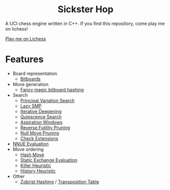 <h1 align="center">Sickster Hop</h1>

A UCI chess engine written in C++. If you find this repository, come play me on lichess!

[Play me on Lichess](https://lichess.org/@/SicksterHop)

# Features
- Board representation  
  - [Bitboards](https://en.wikipedia.org/wiki/Bitboard)
- Move generation  
  - [Fancy magic bitboard hashing](https://www.chessprogramming.org/Magic_Bitboards#Fancy)
- Search  
  - [Principal Variation Search](https://www.chessprogramming.org/Principal_Variation_Search)  
  - [Lazy SMP](https://www.chessprogramming.org/Lazy_SMP)  
  - [Iterative Deepening](https://en.wikipedia.org/wiki/Iterative_deepening_depth-first_search)  
  - [Quiescence Search](https://en.wikipedia.org/wiki/Quiescence_search)  
  - [Aspiration Windows](https://www.chessprogramming.org/Aspiration_Windows)  
  - [Reverse Futility Pruning](https://www.chessprogramming.org/Reverse_Futility_Pruning)  
  - [Null Move Pruning](https://www.chessprogramming.org/Null_Move_Pruning)  
  - [Check Extensions](https://www.chessprogramming.org/Check_Extensions)
- [NNUE Evaluation](https://www.chessprogramming.org/NNUE)
- Move ordering  
  - [Hash Move](https://www.chessprogramming.org/Hash_Move)  
  - [Static Exchange Evaluation](https://www.chessprogramming.org/Static_Exchange_Evaluation)  
  - [Killer Heuristic](https://www.chessprogramming.org/Killer_Heuristic)  
  - [History Heuristic](https://www.chessprogramming.org/History_Heuristic)
- Other  
  - [Zobrist Hashing](https://www.chessprogramming.org/Zobrist_Hashing) / [Transposition Table](https://en.wikipedia.org/wiki/Transposition_table)

